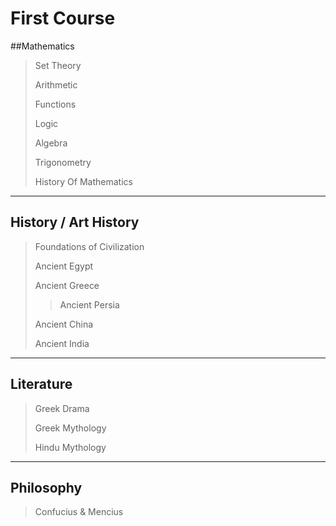 # First Course

##Mathematics

> Set Theory
>
> Arithmetic
>
> Functions
>
> Logic
>
> Algebra
>
> Trigonometry
>
> History Of Mathematics

---

## History / Art History

> Foundations of Civilization
>
> Ancient Egypt
>
> Ancient Greece
>
> > Ancient Persia
>
> Ancient China
>
> Ancient India

---

## Literature

> Greek Drama
>
> Greek Mythology
>
> Hindu Mythology

---

## Philosophy

> Confucius & Mencius